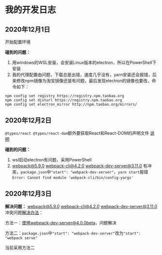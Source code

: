 # 我的开发日志

## 2020年12月1日

开始配置环境

**碰到的问题：**
1. 用windows的WSL安装，会安装Linux版本的electron，所以在PowerShell下安装
2. 我的代理配置由问题，下载总是出错，速度几乎没有，yarn安装还会报错，后来修改npm镜像为淘宝镜像还是有问题，最后发现electron的镜像也要改，命令如下：

```
npm config set registry https://registry.npm.taobao.org
npm config set disturl https://registry.npm.taobao.org
npm config set electron_mirror http://npm.taobao.org/mirrors/
```

## 2020年12月2日
`@types/react @types/react-dom`额外要获取React和React-DOM的声明文件 [说明](https://www.tslang.cn/docs/handbook/react-&-webpack.html)

**碰到的问题：**
1. wsl启动electron有问题，采用PowerShell
2. webpack@5.9.0 webpack-cli@4.2.0 webpack-dev-server@3.11.0 有冲突，`package.json`中`"start": "webpack-dev-server"`，`yarn start`报错`Error: Cannot find module 'webpack-cli/bin/config-yargs'`
## 2020年12月3日
**解决问题：**
webpack@5.9.0 webpack-cli@4.2.0 webpack-dev-server@3.11.0 冲突问题[解决办法](https://github.com/webpack/webpack-dev-server/issues/2424)：

方法一：使用webpack-dev-server@4.0.0beta，问题解决

方法二：`package.json`中`"start": "webpack-dev-server"`改为`"start": "webpack serve"`

当前采用方法二

